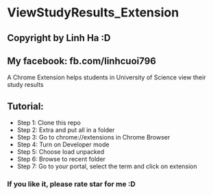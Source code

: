 # ViewStudyResults_Extension
## Copyright by Linh Ha :D
## My facebook: fb.com/linhcuoi796
A Chrome Extension helps students in University of Science view their study results

## Tutorial:
* Step 1: Clone this repo
* Step 2: Extra and put all in a folder
* Step 3: Go to chrome://extensions in Chrome Browser
* Step 4: Turn on Developer mode
* Step 5: Choose load unpacked
* Step 6: Browse to recent folder
* Step 7: Go to your portal, select the term and click on extension

### If you like it, please rate star for me :D
